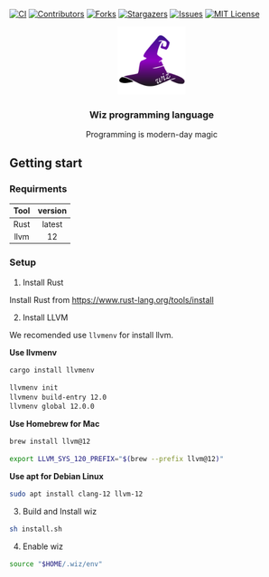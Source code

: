<!-- PROJECT SHIELDS -->
[![CI][ci-status-shield]][ci-status-url]
[![Contributors][contributors-shield]][contributors-url]
[![Forks][forks-shield]][forks-url]
[![Stargazers][stars-shield]][stars-url]
[![Issues][issues-shield]][issues-url]
[![MIT License][license-shield]][license-url]

<!-- PROJECT LOGO -->
<div align="center">
    <p><a href="https://github.com/ChanTsune/wiz"><img src="./icon.svg" width="120" hight="120"/></a></p>
    <p><h3>Wiz programming language</h3></p>
    <p>Programming is modern-day magic
</p>
</div>


## Getting start

### Requirments

|Tool|version|
|:-:|:-:|
|Rust|latest|
|llvm|12|

### Setup

1. Install Rust

Install Rust from https://www.rust-lang.org/tools/install

2. Install LLVM

We recomended use `llvmenv` for install llvm.

**Use llvmenv**
```bash
cargo install llvmenv
```

```bash
llvmenv init
llvmenv build-entry 12.0
llvmenv global 12.0.0
```

**Use Homebrew for Mac**

```bash
brew install llvm@12
```

```bash
export LLVM_SYS_120_PREFIX="$(brew --prefix llvm@12)"
```

**Use apt for Debian Linux**

```bash
sudo apt install clang-12 llvm-12
```

3. Build and Install wiz

```bash
sh install.sh
```

4. Enable wiz

```bash
source "$HOME/.wiz/env"
```

<!-- MARKDOWN LINKS & IMAGES -->
[ci-status-shield]: https://github.com/ChanTsune/wiz/actions/workflows/test.yml/badge.svg
[ci-status-url]: https://github.com/ChanTsune/wiz/actions/workflows/test.yml
[contributors-shield]: https://img.shields.io/github/contributors/ChanTsune/wiz.svg
[contributors-url]: https://github.com/ChanTsune/wiz/graphs/contributors
[forks-shield]: https://img.shields.io/github/forks/ChanTsune/wiz.svg
[forks-url]: https://github.com/ChanTsune/wiz/network/members
[stars-shield]: https://img.shields.io/github/stars/ChanTsune/wiz.svg
[stars-url]: https://github.com/ChanTsune/wiz/stargazers
[issues-shield]: https://img.shields.io/github/issues/ChanTsune/wiz.svg
[issues-url]: https://github.com/ChanTsune/wiz/issues
[license-shield]: https://img.shields.io/github/license/ChanTsune/wiz.svg
[license-url]: https://github.com/ChanTsune/wiz/blob/main/LICENSE
